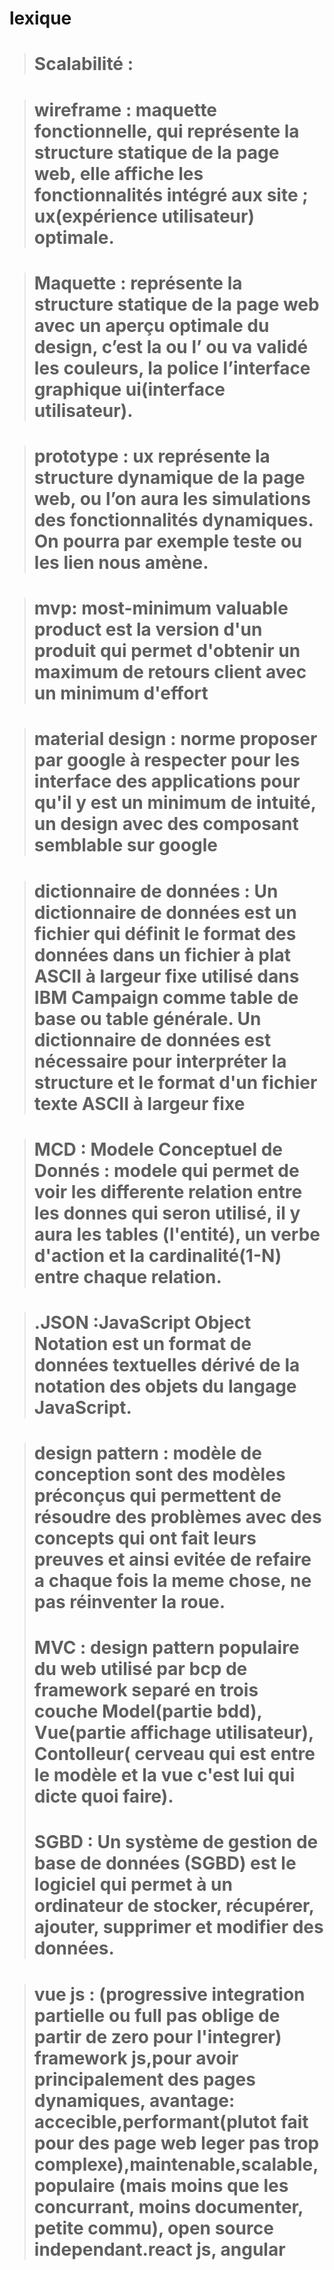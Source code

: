 # lexique


> # **Scalabilité** : 


> # **wireframe** : maquette fonctionnelle, qui représente la structure statique de la page web, elle affiche les fonctionnalités intégré aux site ; ux(expérience utilisateur) optimale.

> # **Maquette**  : représente la structure statique de la page web avec un aperçu optimale du design, c’est la ou l’ ou va validé les couleurs, la police l’interface graphique ui(interface utilisateur).  


> # **prototype** : ux  représente la structure dynamique de la page web, ou l’on aura les simulations des fonctionnalités dynamiques. On pourra par exemple teste ou les lien nous amène.


> # **mvp**: most-minimum valuable product est la version d'un produit qui permet d'obtenir un maximum de retours client avec un minimum d'effort

> # **material design** : norme proposer par google à respecter pour les interface des applications pour qu'il y est un minimum de intuité, un design avec des composant semblable sur google 

># **dictionnaire de données** : Un dictionnaire de données est un fichier qui définit le format des données dans un fichier à plat ASCII à largeur fixe utilisé dans IBM Campaign comme table de base ou table générale. Un dictionnaire de données est nécessaire pour interpréter la structure et le format d'un fichier texte ASCII à largeur fixe

> # **MCD** : Modele Conceptuel de Donnés : modele qui permet de voir les differente relation entre les donnes qui seron utilisé, il y aura les tables (l'entité), un verbe d'action et la cardinalité(1-N) entre chaque relation.

> # **.JSON** :JavaScript Object Notation est un format de données textuelles dérivé de la notation des objets du langage JavaScript.

> # **design pattern** : modèle de conception sont des modèles préconçus qui permettent de résoudre des problèmes avec des concepts qui ont fait leurs preuves et ainsi evitée de refaire a chaque fois la meme chose, ne pas réinventer la roue.
> 
> # **MVC** : design pattern populaire du web utilisé par bcp de framework  separé en trois couche Model(partie bdd), Vue(partie affichage utilisateur), Contolleur( cerveau qui est entre le modèle et la vue c'est lui qui dicte quoi faire).
> # **SGBD** : Un système de gestion de base de données (SGBD) est le logiciel qui permet à un ordinateur de stocker, récupérer, ajouter, supprimer et modifier des données.

> # **vue js** : (progressive integration partielle ou full pas oblige de partir de zero pour l'integrer) framework js,pour avoir principalement des pages dynamiques, avantage: accecible,performant(plutot fait pour des page web leger pas trop complexe),maintenable,scalable, populaire (mais moins que les concurrant, moins documenter, petite commu), open source independant.react js, angular 
